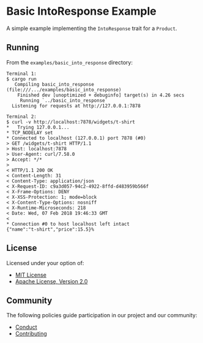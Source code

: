 # Basic IntoResponse Example 

A simple example implementing the `IntoResponse` trait for a `Product`.

## Running

From the `examples/basic_into_response` directory:

```
Terminal 1:
$ cargo run
   Compiling basic_into_response (file:///.../examples/basic_into_response)
    Finished dev [unoptimized + debuginfo] target(s) in 4.26 secs
     Running `../basic_into_response`
  Listening for requests at http://127.0.0.1:7878

Terminal 2:
$ curl -v http://localhost:7878/widgets/t-shirt
*   Trying 127.0.0.1...
* TCP_NODELAY set
* Connected to localhost (127.0.0.1) port 7878 (#0)
> GET /widgets/t-shirt HTTP/1.1
> Host: localhost:7878
> User-Agent: curl/7.58.0
> Accept: */*
> 
< HTTP/1.1 200 OK
< Content-Length: 31
< Content-Type: application/json
< X-Request-ID: c9a3d057-94c2-4922-8ffd-d483959b566f
< X-Frame-Options: DENY
< X-XSS-Protection: 1; mode=block
< X-Content-Type-Options: nosniff
< X-Runtime-Microseconds: 218
< Date: Wed, 07 Feb 2018 19:46:33 GMT
< 
* Connection #0 to host localhost left intact
{"name":"t-shirt","price":15.5}%  
```

## License

Licensed under your option of:

* [MIT License](../../LICENSE-MIT)
* [Apache License, Version 2.0](../../LICENSE-APACHE)

## Community

The following policies guide participation in our project and our community:

* [Conduct](../../CONDUCT.md)
* [Contributing](../../CONTRIBUTING.md)
